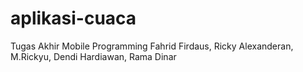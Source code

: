 # aplikasi-cuaca
Tugas Akhir Mobile Programming Fahrid Firdaus, Ricky Alexanderan, M.Rickyu, Dendi Hardiawan, Rama Dinar
